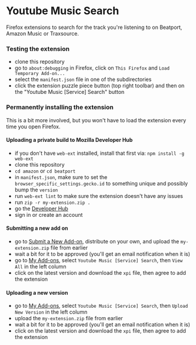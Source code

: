 # Youtube Music Search

Firefox extensions to search for the track you're listening to on Beatport, Amazon Music or Traxsource.

### Testing the extension

- clone this repository
- go to `about:debugging` in Firefox, click on `This Firefox` and `Load Temporary Add-on...`
- select the `manifest.json` file in one of the subdirectories
- click the extension puzzle piece button (top right toolbar) and then on the "Youtube Music [Service] Search" button

### Permanently installing the extension

This is a bit more involved, but you won't have to load the extension every time you open Firefox.

#### Uploading a private build to Mozilla Developer Hub

- if you don't have `web-ext` installed, install that first via: `npm install -g web-ext`
- clone this repository
- `cd amazon` or `cd beatport`
- in `manifest.json`, make sure to set the `browser_specific_settings.gecko.id` to something unique and possibly bump the `version`
- run `web-ext lint` to make sure the extension doesn't have any issues
- run `zip -r my-extension.zip .`
- go the [Developer Hub](https://addons.mozilla.org/en-US/developers/)
- sign in or create an account

#### Submitting a new add on

- go to [Submit a New Add-on](https://addons.mozilla.org/en-US/developers/addon/submit/agreement), distribute on your own, and upload the `my-extension.zip` file from earlier
- wait a bit for it to be approved (you'll get an email notification when it is)
- go to [My Add-ons](https://addons.mozilla.org/en-US/developers/addons), select `Youtube Music [Service] Search`, then `View All` in the left column
- click on the latest version and download the `xpi` file, then agree to add the extension

#### Uploading a new version

- go to [My Add-ons](https://addons.mozilla.org/en-US/developers/addons), select `Youtube Music [Service] Search`, then `Upload New Version` in the left column
- upload the `my-extension.zip` file from earlier
- wait a bit for it to be approved (you'll get an email notification when it is)
- click on the latest version and download the `xpi` file, then agree to add the extension
